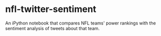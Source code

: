 # nfl-twitter-sentiment
An iPython notebook that compares NFL teams' power rankings with the sentiment analysis of tweets about that team.
